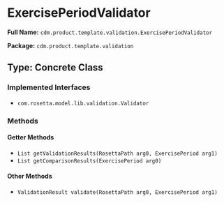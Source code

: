 # ExercisePeriodValidator

**Full Name:** `cdm.product.template.validation.ExercisePeriodValidator`

**Package:** `cdm.product.template.validation`

## Type: Concrete Class

### Implemented Interfaces

- `com.rosetta.model.lib.validation.Validator`

### Methods

#### Getter Methods

- `List getValidationResults(RosettaPath arg0, ExercisePeriod arg1)`
- `List getComparisonResults(ExercisePeriod arg0)`

#### Other Methods

- `ValidationResult validate(RosettaPath arg0, ExercisePeriod arg1)`

